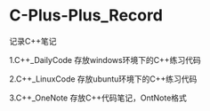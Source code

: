 # C-Plus-Plus_Record
记录C++笔记

1.C++_DailyCode
  存放windows环境下的C++练习代码
 
2.C++_LinuxCode
  存放ubuntu环境下的C++练习代码
  
3.C++_OneNote
  存放C++代码笔记，OntNote格式
